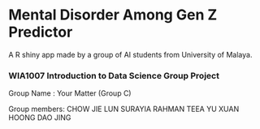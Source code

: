 # Mental Disorder Among Gen Z Predictor 
A R shiny app made by a group of AI students from University of Malaya.

### WIA1007 Introduction to Data Science Group Project

Group Name : Your Matter (Group C)

Group members: 
CHOW JIE LUN
SURAYIA RAHMAN
TEEA YU XUAN
HOONG DAO JING
 
 
 
 
 
 
 
 
 
 
 
 
 
 
 
